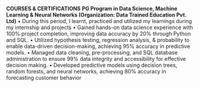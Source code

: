 **COURSES & CERTIFICATIONS**
**PG Program in Data Science, Machine Learning & Neural Networks (Organization: Data Trained Education Pvt. Ltd)**
•	During this period, I learnt, practiced and utilized my learnings during my internship and projects
•	Gained hands-on data science experience with 100% project completion, improving data accuracy by 20% through Python and SQL.
•	Utilized hypothesis testing, regression analysis, & probability to enable data-driven decision-making, achieving 95% accuracy in predictive models.
•	Managed data cleaning, pre-processing, and SQL database administration to ensure 99% data integrity and accessibility for effective decision making.
•	Developed predictive models using decision trees, random forests, and neural networks, achieving 80% accuracy in forecasting customer behavior
